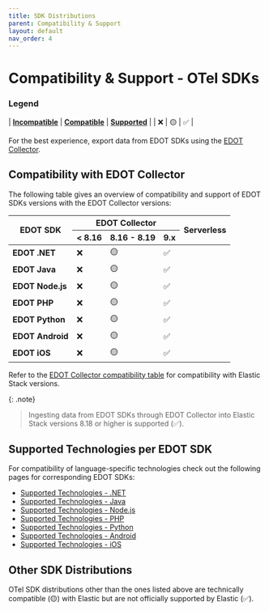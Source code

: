 ```yaml
---
title: SDK Distributions
parent: Compatibility & Support
layout: default
nav_order: 4
---
```


# Compatibility & Support - OTel SDKs

### Legend

| **[Incompatible]** | **[Compatible]** | **[Supported]** |
| ❌ | 🟡 | ✅ |

For the best experience, export data from EDOT SDKs using the [EDOT Collector](https://elastic.github.io/opentelemetry/edot-collector/index).

## Compatibility with EDOT Collector

The following table gives an overview of compatibility and support of EDOT SDKs versions with the EDOT Collector versions:

<table class="compatibility">
    <thead>
        <tr>
            <th rowspan=2><b>EDOT SDK</b></th>
            <th colspan=3><b>EDOT Collector</b></th>
            <th rowspan=2><b>Serverless</b></th>
        </tr>
        <tr>
            <th>< 8.16</th>
            <th>8.16 - 8.19</th>
            <th>9.x</th>
        </tr>
    </thead>
    <tbody>
        <tr>
            <td style="text-align:left;"><b>EDOT .NET</b></td>
            <td>❌</td>
            <td>🟡</td>
            <td>✅</td>
        </tr>
        <tr>
            <td style="text-align:left;"><b>EDOT Java</b></td>
            <td>❌</td>
            <td>🟡</td>
            <td>✅</td>
        </tr>
        <tr>
            <td style="text-align:left;"><b>EDOT Node.js</b></td>
            <td>❌</td>
            <td>🟡</td>
            <td>✅</td>
        </tr>
        <tr>
            <td style="text-align:left;"><b>EDOT PHP</b></td>
            <td>❌</td>
            <td>🟡</td>
            <td>✅</td>
        </tr>
        <tr>
            <td style="text-align:left;"><b>EDOT Python</b></td>
            <td>❌</td>
            <td>🟡</td>
            <td>✅</td>
        </tr>
        <tr>
            <td style="text-align:left;"><b>EDOT Android</b></td>
            <td>❌</td>
            <td>🟡</td>
            <td>✅</td>
        </tr>
        <tr>
            <td style="text-align:left;"><b>EDOT iOS</b></td>
            <td>❌</td>
            <td>🟡</td>
            <td>✅</td>
        </tr>
    </tbody>
</table>

Refer to the [EDOT Collector compatibility table](./collectors#edot-collector-compatibility-with-elastic-stack) for compatibility with Elastic Stack versions.

{: .note}
> Ingesting data from EDOT SDKs through EDOT Collector into Elastic Stack versions 8.18 or higher is supported (✅).

## Supported Technologies per EDOT SDK

For compatibility of language-specific technologies check out the following pages for corresponding EDOT SDKs:

- [Supported Technologies - .NET](../edot-sdks/dotnet/supported-technologies)
- [Supported Technologies - Java](../edot-sdks/java/supported-technologies)
- [Supported Technologies - Node.js](../edot-sdks/nodejs/supported-technologies)
- [Supported Technologies - PHP](../edot-sdks/php/supported-technologies)
- [Supported Technologies - Python](../edot-sdks/python/supported-technologies)
- [Supported Technologies - Android](https://www.elastic.co/guide/en/apm/agent/android/current/intro.html)
- [Supported Technologies - iOS](https://www.elastic.co/guide/en/apm/agent/swift/current/supported-technologies.html)

## Other SDK Distributions

OTel SDK distributions other than the ones listed above are technically compatible (🟡) with Elastic but are not officially supported by Elastic (✅).

[Incompatible]: ./nomenclature
[Compatible]: ./nomenclature
[Supported]: ./nomenclature
